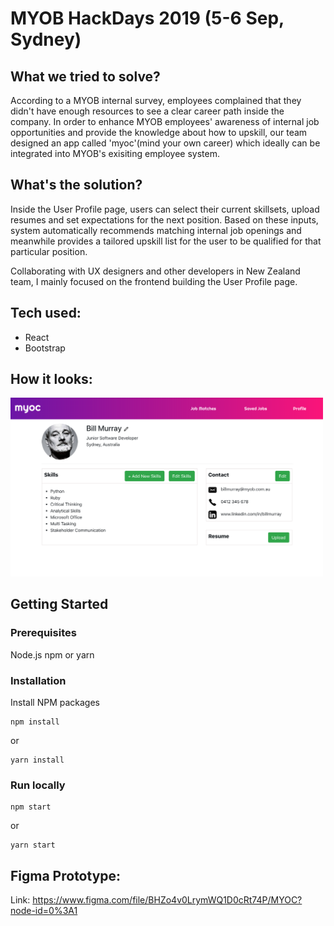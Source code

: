 # MYOB HackDays 2019 (5-6 Sep, Sydney)

## What we tried to solve?
According to a MYOB internal survey, employees complained that they didn't have enough resources to see a clear career path inside the company. In order to enhance MYOB employees' awareness of internal job opportunities and provide the knowledge about how to upskill, our team designed an app called 'myoc'(mind your own career) which ideally can be integrated into MYOB's exisiting employee system.

## What's the solution?
Inside the User Profile page, users can select their current skillsets, upload resumes and set expectations for the next position. Based on these inputs, system automatically recommends matching internal job openings and meanwhile provides a tailored upskill list for the user to be qualified for that particular position.

Collaborating with UX designers and other developers in New Zealand team, I mainly focused on the frontend building the User Profile page.

## Tech used:
* React
* Bootstrap

## How it looks:
<div style={border: 'solid 1px black'}>
<img alt="profile page" src="./src/images/ScreenShotProfile.png" width="500px">
<div>

## Getting Started
### Prerequisites
Node.js npm or yarn

### Installation
Install NPM packages

```
npm install
```
or
```
yarn install
```

### Run locally
```
npm start
```
or
```
yarn start
```
## Figma Prototype:
Link: https://www.figma.com/file/BHZo4v0LrymWQ1D0cRt74P/MYOC?node-id=0%3A1
